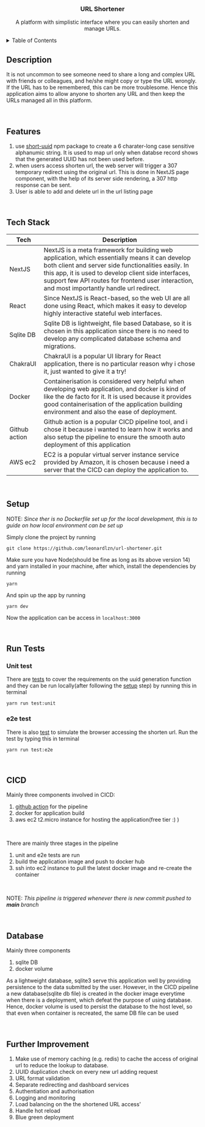 <br />
<div align="center">
  <h3 align="center">URL Shortener</h3>

  <p align="center">
    A platform with simplistic interface where you can easily shorten and manage URLs.
  </p>
</div>

<details>
  <summary>Table of Contents</summary>
  <ol>
    <li><a href="#description">Description</a></li>
    <li><a href="#features">Features</a></li>
    <li><a href="#tech-stack">Tech Stack</a></li>
    <li><a href="#setup">Setup</a></li>
    <li><a href="#run-tests">Run Tests</a></li>
    <li><a href="#cicd">CICD</a></li>
    <li><a href="#database">Database</a></li>
    <li><a href="#further-improvement">Further Improvement</a></li>
  </ol>
</details>

## Description

It is not uncommon to see someone need to share a long and complex URL with friends or colleagues, and he/she might copy or type the URL wrongly. If the URL has to be remembered, this can be more troublesome. Hence this application aims to allow anyone to shorten any URL and then keep the URLs managed all in this platform.

<br />

## Features

1. use [short-uuid](https://github.com/oculus42/short-uuid) npm package to create a 6 charater-long case sensitive alphanumic string. It is used to map url only when databse record shows that the generated UUID has not been used before.
2. when users access shorten url, the web server will trigger a 307 temporary redirect using the original url. This is done in NextJS page component, with the help of its server side rendering, a 307 http response can be sent.
3. User is able to add and delete url in the url listing page

<br />

## Tech Stack

| Tech          | Description                                                                                                                                                                                                                                                                                                    |
| ------------- | -------------------------------------------------------------------------------------------------------------------------------------------------------------------------------------------------------------------------------------------------------------------------------------------------------------- |
| NextJS        | NextJS is a meta framework for building web application, which essentially means it can develop both client and server side functionalities easily. In this app, it is used to develop client side interfaces, support few API routes for frontend user interaction, and most importantly handle url redirect. |
| React         | Since NextJS is React-based, so the web UI are all done using React, which makes it easy to develop highly interactive stateful web interfaces.                                                                                                                                                                |
| Sqlite DB     | Sqlite DB is lightweight, file based Database, so it is chosen in this application since there is no need to develop any complicated database schema and migrations.                                                                                                                                           |
| ChakraUI      | ChakraUI is a popular UI library for React application, there is no particular reason why i chose it, just wanted to give it a try!                                                                                                                                                                            |
| Docker        | Containerisation is considered very helpful when developing web application, and docker is kind of like the de facto for it. It is used because it provides good containerisation of the application building environment and also the ease of deployment.                                                     |
| Github action | Github action is a popular CICD pipeline tool, and i chose it because i wanted to learn how it works and also setup the pipeline to ensure the smooth auto deployment of this application                                                                                                                      |
| AWS ec2       | EC2 is a popular virtual server instance service provided by Amazon, it is chosen because i need a server that the CICD can deploy the application to.                                                                                                                                                         |

<br />

## Setup

NOTE: _Since ther is no Dockerfile set up for the local development, this is to guide on how local environment can be set up_

Simply clone the project by running

```
git clone https://github.com/leonardlzn/url-shortener.git
```

Make sure you have Node(should be fine as long as its above version 14) and yarn installed in your machine, after which, install the dependencies by running

```
yarn
```

And spin up the app by running

```
yarn dev
```

Now the application can be access in `localhost:3000`

<br />

## Run Tests

### Unit test

There are [tests](https://github.com/leonardlzn/url-shortener/blob/main/src/utils/index.test.ts) to cover the requirements on the uuid generation function and they can be run locally(after following the [setup](https://github.com/leonardlzn/url-shortener#setup) step) by running this in terminal

```
yarn run test:unit
```

### e2e test

There is also [test](https://github.com/leonardlzn/url-shortener/blob/main/e2e/redirect.spec.ts) to simulate the browser accessing the shorten url. Run the test by typing this in terminal

```
yarn run test:e2e
```

<br />

## CICD

Mainly three components involved in CICD:

1. [github action](https://github.com/leonardlzn/url-shortener/blob/main/.github/workflows/deploy.yml) for the pipeline
2. docker for application build
3. aws ec2 t2.micro instance for hosting the application(free tier :) )

<br />

There are mainly three stages in the pipeline

1. unit and e2e tests are run
2. build the application image and push to docker hub
3. ssh into ec2 instance to pull the latest docker image and re-create the container

<br />

NOTE: _This pipeline is triggered whenever there is new commit pushed to **main** branch_

<br />

## Database

Mainly three components

1. sqlite DB
2. docker volume

As a lightweight database, sqlite3 serve this application well by providing persistence to the data submitted by the user. However, in the CICD pipeline a new database(sqlite db file) is created in the docker image everytime when there is a deployment, which defeat the purpose of using database. Hence, docker volume is used to persist the database to the host level, so that even when container is recreated, the same DB file can be used

<br />

## Further Improvement

1. Make use of memory caching (e.g. redis) to cache the access of original url to reduce the lookup to database.
2. UUID duplication check on every new url adding request
3. URL format validation
4. Separate redirecting and dashboard services
5. Authentiation and authorisation
6. Logging and monitoring
7. Load balancing on the the shortened URL access'
8. Handle hot reload
9. Blue green deployment
